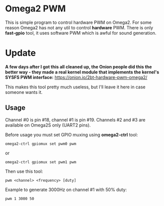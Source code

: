 # Omega2 PWM
This is simple program to control hardware PWM on Omega2. For some reason Omega2 has not any util to control **hardware** PWM. There is only **fast-gpio** tool, it uses software PWM which is awful for sound generation.

# Update
**A few days after I got this all cleaned up, the Onion people did this the better way - they made a real kernel module that implements the kernel's SYSFS PWM interface:**
https://onion.io/2bt-hardware-pwm-omega2/

This makes this tool pretty much useless, but I'll leave it here in case someone wants it.

## Usage

Channel #0 is pin #18, channel #1 is pin #19. Channels #2 and #3 are available on Omega2S only (UART2 pins).

Before usage you must set GPIO muxing using **omega2-ctrl** tool:

    omega2-ctrl gpiomux set pwm0 pwm
    
or

    omega2-ctrl gpiomux set pwm1 pwm

Then use this tool:

    pwm <channel> <frequency> [duty]

Example to generate 3000Hz on channel #1 with 50% duty:

    pwm 1 3000 50
    
